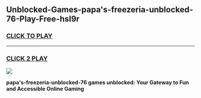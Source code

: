
## Unblocked-Games-papa's-freezeria-unblocked-76-Play-Free-hsl9r
<h3>
<a href="https://premium76.site?title=papa's-freezeria-unblocked-76&ref=17A">CLICK TO PLAY</a></h3>
<hr>

<h3>
<a href="https://premium76.site?title=papa's-freezeria-unblocked-76&ref=17A">CLICK 2 PLAY</a>
  
</h3>

<a href="https://premium76.site?title=papa's-freezeria-unblocked-76&ref=17A"><img src="https://clearcache.store/games.png"></a>


**papa's-freezeria-unblocked-76 games unblocked: Your Gateway to Fun and Accessible Online Gaming**
